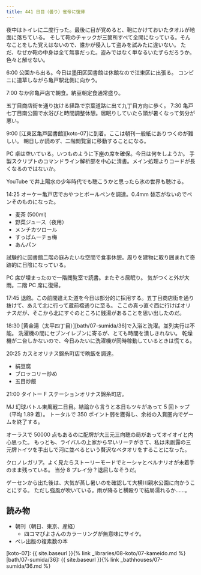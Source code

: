 ```yaml
---
title: 441 日目（曇り）雀帝に復帰
---
```


夜中はトイレに二度行った。最後に目が覚めると、鞄にかけておいたタオルが地面に落ちている。
そして鞄のチャックが三箇所すべて全開になっている。そんなことをした覚えはないので、誰かが侵入して盗みを試みたに違いない。
ただ、なぜか鞄の中身は全て無事だった。盗みではなく単なるいたずらだろうか。色々と解せない。

6:00 公園から出る。今日は墨田区図書館は休館なので江東区に出張る。
コンビニに道草しながら亀戸駅北側に向かう。

7:00 なか卯亀戸店で朝食。納豆朝定食通常盛り。

五丁目商店街を通り抜ける経路で京葉道路に出て九丁目方向に歩く。
7:30 亀戸七丁目南公園で水浴びと時間調整休憩。居眠りしていたら頭が暑くなって気分が悪い。

9:00 [江東区亀戸図書館][koto-07]に到着。ここは朝刊一般紙にありつくのが難しい。
朝日しか読めず、二階閲覧室に移動することになる。

PC 卓は空いている。いつものように下座の席を確保。今日は何をしようか。
手製スクリプトのコマンドライン解析部を中心に清書。メイン処理よりコードが長くなるのではないか。

YouTube で井上陽水の少年時代でも聴こうかと思ったら氷の世界も聴ける。

14:25 オーケー亀戸店でおやつとボールペンを調達。0.4mm 替芯がないのでペンそのものになった。

* 麦茶 (500ml)
* 野菜ジュース（夜用）
* メンチカツロール
* すっぱムーチョ梅
* あんパン

試験的に図書館二階の庭みたいな空間で食事休憩。周りを建物に取り囲まれて奇跡的に日陰になっている。

PC 席が埋まったので一階閲覧室で読書。またぞろ居眠り。
気がつくと外が大雨。二階 PC 席に復帰。

17:45 退館。この前間違えた道を今日は部分的に採用する。五丁目商店街を通り抜けて、あえて北に行って蔵前橋通りに至る。
ここの真っ直ぐ西に行けばオリナスだが、そこから北にすぐのところに銭湯があることを思い出したのだ。

18:30 [黄金湯（太平四丁目）][bath/07-sumida/36]で入浴と洗濯。並列実行は不能。
洗濯機の間にセブンイレブンに寄るが、とても時間を潰しきれない。
乾燥機が二台しかないので、今日みたいに洗濯機が同時稼動しているときは慌てる。

20:25 カスミオリナス錦糸町店で晩飯を調達。

* 絹豆腐
* ブロッコリー炒め
* 五目炒飯

21:00 タイトー F ステーションオリナス錦糸町店。

MJ 幻球バトル東風戦二日目。結論から言うと本日もツキがあって 5 回トップ（平均 1.89 着）。
トータルで 350 ポイント弱を獲得し、余裕の入賞圏内でゲームを終了する。

オーラスで 50000 点もあるのに配牌が大三元三向聴の局があってオイオイと内心思った。
もっとも、ライバルの上家から早いリーチがきて、私は未副露の三元牌トイツを手出しで河に並べるという贅沢なベタオリをすることになった。

クロノレガリア。よく見たらストーリーモードでミーシャとベルナリオが未着手のまま残っている。
当分 8 プレイ分？退屈しなそうだ。

ゲーセンから出た後は、大気が蒸し暑いのを確認して大横川親水公園に向かうことにする。
ただし強風が吹いている。雨が降ると横殴りで結局濡れるか……。

## 読み物

* 朝刊（朝日、東京、産経）
  * 四コマぴよさんのカラーリングが無意味にサイケ。
* ペレ出版の複素数の本

[koto-07]: {{ site.baseurl }}{% link _libraries/08-koto/07-kameido.md %}
[bath/07-sumida/36]: {{ site.baseurl }}{% link _bathhouses/07-sumida/36.md %}
